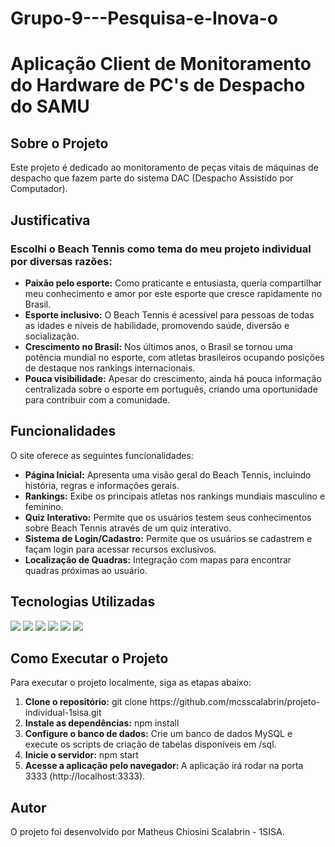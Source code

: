# Grupo-9---Pesquisa-e-Inova-o

<h1>Aplicação Client de Monitoramento do Hardware de PC's de Despacho do SAMU</h1>

<h2>Sobre o Projeto</h2>
<p>Este projeto é dedicado ao monitoramento de peças vitais de máquinas de despacho que fazem parte do sistema DAC (Despacho Assistido por Computador).</p>

<h2>Justificativa</h2>
<h3>Escolhi o Beach Tennis como tema do meu projeto individual por diversas razões:</h3>
<ul>
    <li>
        <strong>Paixão pelo esporte:</strong> Como praticante e entusiasta, queria compartilhar meu conhecimento e amor por este esporte que cresce rapidamente no Brasil.
    </li>
    <li>
        <strong>Esporte inclusivo:</strong> O Beach Tennis é acessível para pessoas de todas as idades e níveis de habilidade, promovendo saúde, diversão e socialização.
    </li>
    <li>
        <strong>Crescimento no Brasil:</strong> Nos últimos anos, o Brasil se tornou uma potência mundial no esporte, com atletas brasileiros ocupando posições de destaque nos rankings internacionais.
    </li>
    <li>
        <strong>Pouca visibilidade:</strong> Apesar do crescimento, ainda há pouca informação centralizada sobre o esporte em português, criando uma oportunidade para contribuir com a comunidade.
    </li>

</ul>
<h2>Funcionalidades</h2>
<p>O site oferece as seguintes funcionalidades:</p>
<ul>
    <li>
        <strong>Página Inicial:</strong> Apresenta uma visão geral do Beach Tennis, incluindo história, regras e informações gerais.
    </li>
    <li>
        <strong>Rankings:</strong> Exibe os principais atletas nos rankings mundiais masculino e feminino.
    </li>
    <li>
        <strong>Quiz Interativo:</strong> Permite que os usuários testem seus conhecimentos sobre Beach Tennis através de um quiz interativo.
    </li>
    <li>
        <strong>Sistema de Login/Cadastro:</strong> Permite que os usuários se cadastrem e façam login para acessar recursos exclusivos.
    </li>
    <li>
        <strong>Localização de Quadras:</strong> Integração com mapas para encontrar quadras próximas ao usuário.
    </li>

</ul>

<h2>Tecnologias Utilizadas</h2>
<img src="https://img.shields.io/badge/Python-FFD43B?style=for-the-badge&logo=python&logoColor=blue" />
<img src="https://img.shields.io/badge/JavaScript-323330?style=for-the-badge&logo=javascript&logoColor=F7DF1E" />
<img src="https://img.shields.io/badge/HTML5-E34F26?style=for-the-badge&logo=html5&logoColor=white" />
<img src="https://img.shields.io/badge/CSS3-1572B6?style=for-the-badge&logo=css3&logoColor=white" />
<img src="https://img.shields.io/badge/Amazon_Web_Services-FF9900?style=for-the-badge&logo=amazonwebservices&logoColor=white" />
<img src="https://img.shields.io/badge/MySQL-005C84?style=for-the-badge&logo=mysql&logoColor=white" />

<h2>Como Executar o Projeto</h2>
<p>Para executar o projeto localmente, siga as etapas abaixo:</p>
<ol>
    <li>
        <strong>Clone o repositório:</strong> git clone https://github.com/mcsscalabrin/projeto-individual-1sisa.git
    </li>
    <li>
        <strong>Instale as dependências:</strong> npm install
    </li>
    <li>
        <strong>Configure o banco de dados:</strong> Crie um banco de dados MySQL e execute os scripts de criação de tabelas disponíveis em /sql.
    </li>
    <li>
        <strong>Inicie o servidor:</strong> npm start
    </li>
    <li>
        <strong>Acesse a aplicação pelo navegador: </strong> A aplicação irá rodar na porta 3333 (http://localhost:3333).
    </li>
</ol>
<h2>Autor</h2>
<p>O projeto foi desenvolvido por Matheus Chiosini Scalabrin - 1SISA.</p>
